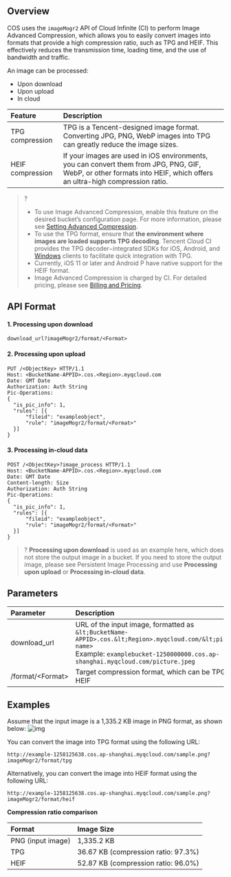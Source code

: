 ## Overview

COS uses the `imageMogr2` API of Cloud Infinite (CI) to perform Image Advanced Compression, which allows you to easily convert images into formats that provide a high compression ratio, such as TPG and HEIF. This effectively reduces the transmission time, loading time, and the use of bandwidth and traffic.

An image can be processed:

- Upon download
- Upon upload
- In cloud


| Feature | Description |
| :-------- | :----------------------------------------------------------- |
| TPG compression | TPG is a Tencent-designed image format. Converting JPG, PNG, WebP images into TPG can greatly reduce the image sizes. |
| HEIF compression | If your images are used in iOS environments, you can convert them from JPG, PNG, GIF, WebP, or other formats into HEIF, which offers an ultra-high compression ratio. |

>?
> - To use Image Advanced Compression, enable this feature on the desired bucket’s configuration page. For more information, please see [Setting Advanced Compression](https://intl.cloud.tencent.com/document/product/436/40117).
> - To use the TPG format, ensure that **the environment where images are loaded supports TPG decoding**. Tencent Cloud CI provides the TPG decoder−integrated SDKs for iOS, Android, and [Windows](https://main.qcloudimg.com/raw/851dd252378813d250eeca5ed55ffd36/TPG_win_SDK.zip) clients to facilitate quick integration with TPG.
> - Currently, iOS 11 or later and Android P have native support for the HEIF format.
> - Image Advanced Compression is charged by CI. For detailed pricing, please see [Billing and Pricing](https://intl.cloud.tencent.com/document/product/1045/33431).
> 

## API Format

#### 1. Processing upon download

```plaintext
download_url?imageMogr2/format/<Format>
```

#### 2. Processing upon upload

```http
PUT /<ObjectKey> HTTP/1.1
Host: <BucketName-APPID>.cos.<Region>.myqcloud.com
Date: GMT Date
Authorization: Auth String
Pic-Operations: 
{
  "is_pic_info": 1,
  "rules": [{
      "fileid": "exampleobject",
      "rule": "imageMogr2/format/<Format>"
  }]
}
```

#### 3. Processing in-cloud data

```http
POST /<ObjectKey>?image_process HTTP/1.1
Host: <BucketName-APPID>.cos.<Region>.myqcloud.com
Date: GMT Date
Content-length: Size
Authorization: Auth String
Pic-Operations: 
{
  "is_pic_info": 1,
  "rules": [{
      "fileid": "exampleobject",
      "rule": "imageMogr2/format/<Format>"
  }]
}
```

>? **Processing upon download** is used as an example here, which does not store the output image in a bucket. If you need to store the output image, please see Persistent Image Processing and use **Processing upon upload** or **Processing in-cloud data**.

## Parameters

| Parameter | Description |
| :--------------- | :----------------------------------------------------------- |
| download_url | URL of the input image, formatted as `&lt;BucketName-APPID>.cos.&lt;Region>.myqcloud.com/&lt;picture name>`<br>Example: `examplebucket-1250000000.cos.ap-shanghai.myqcloud.com/picture.jpeg` |
| /format/&lt;Format>  | Target compression format, which can be TPG or HEIF |

## Examples

Assume that the input image is a 1,335.2 KB image in PNG format, as shown below:
![img](https://main.qcloudimg.com/raw/8d539dcbea299f55ea786feb26f5c21b.png)

You can convert the image into TPG format using the following URL:

```plaintext
http://example-1258125638.cos.ap-shanghai.myqcloud.com/sample.png?imageMogr2/format/tpg
```

Alternatively, you can convert the image into HEIF format using the following URL:

```plaintext
http://example-1258125638.cos.ap-shanghai.myqcloud.com/sample.png?imageMogr2/format/heif
```

**Compression ratio comparison**

| Format | Image Size |
| :---------- | :--------------------- |
| PNG (input image) | 1,335.2 KB |
| TPG | 36.67 KB (compression ratio: 97.3%) |
| HEIF | 52.87 KB (compression ratio: 96.0%) |
